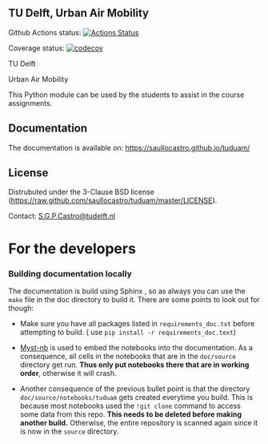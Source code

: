 TU Delft, Urban Air Mobility
---

Github Actions status:
[![Actions Status](https://github.com/saullocastro/tuduam/actions/workflows/pytest.yml/badge.svg)](https://github.com/saullocastro/tuduam/actions/workflows/pytest.yml)

Coverage status:
[![codecov](https://codecov.io/gh/saullocastro/tuduam/graph/badge.svg?token=QG08Lm2vwL)](https://codecov.io/gh/saullocastro/tuduam)


TU Delft

Urban Air Mobility


This Python module can be used by the students to assist in the course assignments.

Documentation
-------------

The documentation is available on: https://saullocastro.github.io/tuduam/


License
-------
Distrubuted under the 3-Clause BSD license
(https://raw.github.com/saullocastro/tuduam/master/LICENSE).

Contact: S.G.P.Castro@tudelft.nl




# For the developers


### Building documentation locally 

The documentation is build using Sphinx , so as always you can use the `make` file in the doc directory to build it. There are some points to look out for though:

- Make sure you have all packages listed in `requirements_doc.txt` before attempting to build. ( use `pip install -r requirements_doc.text`)

-  [Myst-nb](https://myst-nb.readthedocs.io/en/latest/quickstart.html) is used to embed the notebooks into the documentation. As a consequence, all cells in the  notebooks that are in the `doc/source` directory get run. **Thus only put notebooks there that are in working order**, otherwise it will crash.

- Another consequence of the previous bullet point is that the directory `doc/source/notebooks/tuduam` gets created everytime you build. This is because most notebooks used the `!git clone` command to access some data from this repo. **This needs to be deleted before making another build.** Otherwise, the entire repository is scanned again since it is now in the `source` directory.






